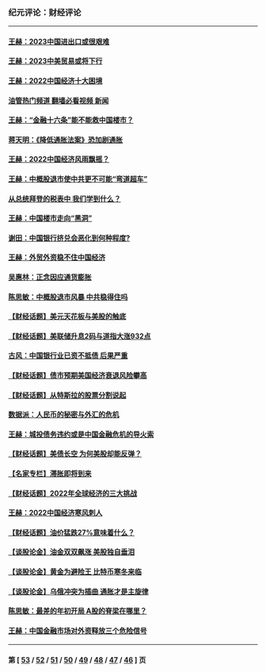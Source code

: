 ### 纪元评论：财经评论
---
#### [王赫：2023中国进出口或很艰难](../../pages/nsc1026/n13911515.md?02100330) 
#### [王赫：2023中美贸易或将下行](../../pages/nsc1026/n13899005.md?02100330) 
#### [王赫：2022中国经济十大困境](../../pages/nsc1026/n13883766.md?02100330) 
#### [油管热门频道 翻墙必看视频 新闻](ok?02100330)
#### [王赫：“金融十六条”能不能救中国楼市？](../../pages/nsc1026/n13868431.md?02100330) 
#### [蒋天明：《降低通胀法案》恐加剧通胀](../../pages/nsc1026/n13806996.md?02100330) 
#### [王赫：2022中国经济风雨飘摇？](../../pages/nsc1026/n13803207.md?02100330) 
#### [王赫：中概股退市使中共更不可能“弯道超车”](../../pages/nsc1026/n13802858.md?02100330) 
#### [从总统拜登的税表中 我们学到什么？](../../pages/nsc1026/n13773081.md?02100330) 
#### [王赫：中国楼市走向“黑洞”](../../pages/nsc1026/n13770647.md?02100330) 
#### [谢田：中国银行挤兑会恶化到何种程度?](../../pages/nsc1026/n13766965.md?02100330) 
#### [王赫：外贸外资稳不住中国经济](../../pages/nsc1026/n13753933.md?02100330) 
#### [吴惠林：正念因应通货膨胀](../../pages/nsc1026/n13750350.md?02100330) 
#### [陈思敏：中概股退市风暴 中共稳得住吗](../../pages/nsc1026/n13738978.md?02100330) 
#### [【财经话题】美元天花板与美股的触底](../../pages/nsc1026/n13736495.md?02100330) 
#### [【财经话题】美联储升息2码与道指大涨932点](../../pages/nsc1026/n13727377.md?02100330) 
#### [古风：中国银行业已资不抵债 后果严重](../../pages/nsc1026/n13726111.md?02100330) 
#### [【财经话题】债市预期美国经济衰退风险攀高](../../pages/nsc1026/n13698043.md?02100330) 
#### [【财经话题】从特斯拉的股票分割说起](../../pages/nsc1026/n13679733.md?02100330) 
#### [数据派：人民币的秘密与外汇的危机](../../pages/nsc1026/n13667092.md?02100330) 
#### [王赫：城投债务违约或是中国金融危机的导火索](../../pages/nsc1026/n13665322.md?02100330) 
#### [【财经话题】美债长空 为何美股却能反弹？](../../pages/nsc1026/n13665895.md?02100330) 
#### [【名家专栏】滞胀即将到来](../../pages/nsc1026/n13658171.md?02100330) 
#### [【财经话题】2022年全球经济的三大挑战](../../pages/nsc1026/n13654423.md?02100330) 
#### [王赫：2022中国经济寒风刺人](../../pages/nsc1026/n13651403.md?02100330) 
#### [【财经话题】油价猛跌27%意味着什么？](../../pages/nsc1026/n13648767.md?02100330) 
#### [【谈股论金】油金双双飙涨 美股独自垂泪](../../pages/nsc1026/n13631742.md?02100330) 
#### [【谈股论金】黄金为避险王 比特币寒冬来临](../../pages/nsc1026/n13600406.md?02100330) 
#### [【谈股论金】乌俄冲突为插曲 通胀才是主旋律](../../pages/nsc1026/n13576797.md?02100330) 
#### [陈思敏：最差的年初开局 A股的脊梁在哪里？](../../pages/nsc1026/n13558359.md?02100330) 
#### [王赫：中国金融市场对外资释放三个危险信号](../../pages/nsc1026/n13546389.md?02100330) 

---
#### 第 [ [53](./53.md?02100330) / [52](./52.md?02100330) / [51](./51.md?02100330) / [50](./50.md?02100330) / [49](./49.md?02100330) / [48](./48.md?02100330) / [47](./47.md?02100330) / [46](./46.md?02100330) ] 页
